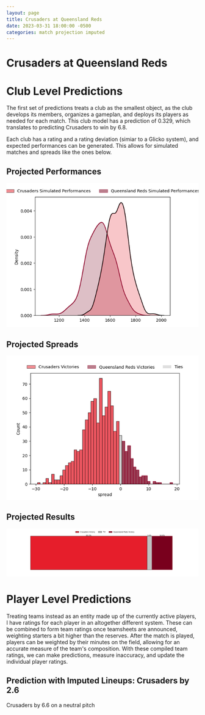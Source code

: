 ```yaml
---  
layout: page  
title: Crusaders at Queensland Reds  
date: 2023-03-31 18:00:00 -0500  
categories: match projection imputed  
---
```

# Crusaders at Queensland Reds

# Club Level Predictions


The first set of predictions treats a club as the smallest object, as the club develops its members, organizes a gameplan, and deploys its players as needed for each match. This club model has a prediction of 0.329, which translates to predicting Crusaders to win by 6.8.

Each club has a rating and a rating deviation (simiar to a Glicko system), and expected performances can be generated. This allows for simulated matches and spreads like the ones below.
## Projected Performances


![Projected Performances](plots/performances_2023-03-31-QueenslandReds-Crusaders.png)
## Projected Spreads


![Projected Spreads](plots/spreads_2023-03-31-QueenslandReds-Crusaders.png)
## Projected Results


![Projected Results](plots/resultbar_2023-03-31-QueenslandReds-Crusaders.png)
# Player Level Predictions


Treating teams instead as an entity made up of the currently active players, I have ratings for each player in an altogether different system. These can be combined to form team ratings once teamsheets are announced, weighting starters a bit higher than the reserves. After the match is played, players can be weighted by their minutes on the field, allowing for an accurate measure of the team's composition. With these compiled team ratings, we can make predictions, measure inaccuracy, and update the individual player ratings.
## Prediction with Imputed Lineups: Crusaders by 2.6


Crusaders by 6.6 on a neutral pitch

